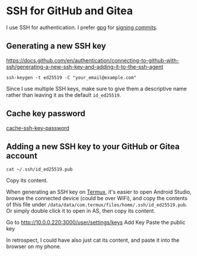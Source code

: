 # SSH for GitHub and Gitea
I use SSH for authentication. I prefer [gpg](gpg-for-github-and-gitea.md) for [signing commits](sign-git-commits-with-gpg-or-ssh.md).

## Generating a new SSH key
https://docs.github.com/en/authentication/connecting-to-github-with-ssh/generating-a-new-ssh-key-and-adding-it-to-the-ssh-agent

```shell
ssh-keygen -t ed25519 -C "your_email@example.com"
```

Since I use multiple SSH keys, make sure to give them a descriptive name rather than leaving it as the default `id_ed25519`.


## Cache key password
[cache-ssh-key-password](cache-ssh-key-password.md)

## Adding a new SSH key to your GitHub or Gitea account

```shell
cat ~/.ssh/id_ed25519.pub
```
Copy its content.

When generating an SSH key on [Termux](Termux.md), it's easier to open Android Studio, browse the connected device (could be over WiFi), and copy the contents of this file under `/data/data/com.termux/files/home/.ssh/id_ed25519.pub`. Or simply double click it to open in AS, then copy its content.

Go to http://10.0.0.220:3000/user/settings/keys
Add Key
Paste the public key

In retrospect, I could have also just cat its content, and paste it into the browser on my phone.